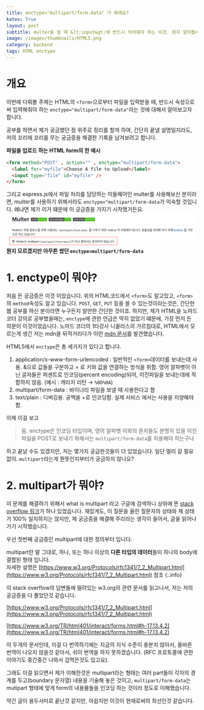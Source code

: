 ```yaml
---
title: enctype="multipart/form-data" 가 뭐에요?
katex: True
layout: post
subtitle: multer을 쓸 때 &lt;input&gt;에 반드시 적어줘야 하는 이것. 뭔지 알아봅시다.
image: /images/thumbnails/HTML5.png
category: backend
tags: HTML enctype
---
```


# 개요

이번에 다뤄볼 주제는 HTML의 `<form>`으로부터 파일을 입력받을 때, 반드시 속성으로써 입력해줘야 하는 `enctype="multipart/form-data"`라는 것에 대해서 알아보고자 합니다.

공부를 하면서 제가 궁금했던 점 위주로 정리를 할까 하여, 간단히 끝낼 설명일지라도, 저의 꼬리에 꼬리를 무는 궁금증을 해결한 기록을 남겨보려고 합니다.

**파일을 업로드 하는 HTML form의 한 예시**

```html
<form method="POST" , action="" , enctype="multipart/form-data">
  <label for="myfile">Choose A file to Upload</label>
  <input type="file" id="myfile" />
</form>
```

그리고 express.js에서 파일 처리를 담당하는 미들웨어인 multer를 사용해보신 분이라면, multer를 사용하기 위해서라도 `enctype="multipart/form-data`가 익숙할 것입니다. 왜냐면 제가 이거 떄문에 이 궁금증을 가지기 시작했거든요.
![multer README](/images/backend/multerReadmeHead.png)
**뭔지 모르겠지만 아무튼 썼던 `enctype=multipart/form-data`**

# 1. enctype이 뭐야?

처음 든 궁금증은 이것 이었습니다. 위의 HTML코드에서 `<form>`도 알고있고, `<form>`의 `method`속성도 알고 있습니다. `POST`, `GET`, `PUT` 등을 쓸 수 있는것이라는것은, 간단한 웹 공부를 하신 분이라면 누구든지 알만한 간단한 것이죠. 하지만, 제가 HTML을 노마드코더 강의로 공부했을때는, `enctype`에 관한 언급은 딱히 없었기 떄문에, 가장 먼저 든 의문이 이것이었습니다. 노마드 코더의 1타강사 니꼴라스의 가르침대로, HTML에서 모르는게 생긴 저는 mdn을 뒤적거리다가 이런 [mdn 문서](https://developer.mozilla.org/ko/docs/Web/HTTP/Methods/POST)를 발견했습니다.

HTML5에서 `enctype`은 총 세가지가 있다고 합니다.

1. application/x-www-form-urlencoded : 일반적인 `<form>`데이터를 보내는데 사용. &으로 값들을 구분하고 = 로 키와 값을 연결하는 방식을 취함. 영어 알파벳이 아닌 글자들은 퍼센트로 인코딩(percent encoding)되어, 이진파일을 보내는데에 적합하지 않음. (예시 : 캐리지 리턴 &rarr; `%0D%0A`)
2. multipart/form-data : 바이너리 파일을 보낼 때 사용한다고 함
3. text/plain : 디버깅용. 공백을 +로 인코딩함. 실제 서비스 에서는 사용을 지양해야 함.

이제 이걸 보고

> 음. enctype은 인코딩 타입이며, 영어 알파벳 이외의 문자들도 분명히 있을 이진파일을 POST로 보내기 위해서는 `multipart/form-data`를 이용해야 하는구나

하고 끝날 수도 있겠지만, 저는 몇가지 궁금한것들이 더 있었습니다. 일단 멀리 갈 필요 없이. `multipart`라는게 뭔뜻인지부터가 궁금하지 않나요?

# 2. multipart가 뭐야?

이 문제를 해결하기 위해서 what is multipart 라고 구글에 검색하니 상위에 뜬 [stack overflow 링크](https://stackoverflow.com/questions/16958448/what-is-http-multipart-request)가 하나 있었습니다. 재밌게도, 이 질문을 올린 질문자의 상태와 제 상태가 100% 일치하지는 않지만, 제 궁금증을 해결해 주리라는 생각이 들어서, 글을 읽어나가기 시작했습니다.

우선 첫번째 궁금증인 multipart에 대한 정의부터 입니다.

multipart란 말 그대로, 하나, 또는 하나 이상의 **다른 타입의 데이터**들이 하나의 body에 결합된 형태 입니다.
<br/> 자세한 설명은 [https://www.w3.org/Protocols/rfc1341/7_2_Multipart.html](https://www.w3.org/Protocols/rfc1341/7_2_Multipart.html) 참조
{:.info}

이 stack overflow의 답변들에 딸려있는 w3.org의 관련 문서를 읽고나서, 저는 저의 궁금증을 다 풀었던것 같습니다.

[https://www.w3.org/Protocols/rfc1341/7_2_Multipart.html](https://www.w3.org/Protocols/rfc1341/7_2_Multipart.html)

[https://www.w3.org/TR/html401/interact/forms.html#h-17.13.4.2](https://www.w3.org/TR/html401/interact/forms.html#h-17.13.4.2)

이 두개의 문서인데, 이걸 다 번역하기에는 지금의 지식 수준이 충분치 않아서, 올바른 번역이 나오지 않을것 같아서, 쉬이 번역을 하지 못하겠습니다. (RFC 프로토콜에 관한 이야기도 중간중간 나와서 겁먹은것도 있고요).

그래도 이걸 읽으면서 제가 이해한것은 multipart라는 형태는 여러 part들이 각자의 경계를 두고(boundary 문자열) 내용을 기술해 놓은 것이고, `multipart/form-data`는 mutipart 형태에 맞게 form의 내용물들을 인코딩 하는 것이라 정도로 이해했습니다.

약간 글이 용두사미로 끝난것 같지만, 아쉽지만 이것이 현재로써의 최선인것 같습니다.
